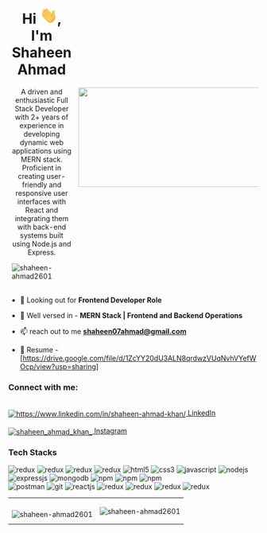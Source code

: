 
<div>
 <table>
 <thead>
 <tr>
  <td>
   <h1 align="center"> Hi <img src="https://raw.githubusercontent.com/ABSphreak/ABSphreak/master/gifs/Hi.gif" width="35">, I'm Shaheen Ahmad</h1>
<div align="center">A driven and enthusiastic Full Stack Developer with 2+ years of experience in developing dynamic web applications using MERN stack. Proficient in creating user-friendly and responsive user interfaces with React and integrating them with back-end systems built using Node.js and Express.</div>

<p align="left"> <img src="https://komarev.com/ghpvc/?username=shaheen-ahmad2601&label=Profile%20views&color=0e75b6&style=flat" alt="shaheen-ahmad2601" align="justify" /> </p>
  </td>
  
  <td>
   <img src="https://protocoderspoint.com/wp-content/uploads/2020/01/First-solve-the-problem.-Then-write-the-code.jpeg?ezimgfmt=rs:382x191/rscb13/ng:webp/ngcb13" width="1500" height="200" align="center"/>
  </td>
  </tr
  </thead>
 </table>
 
 </div>

<!-- <p align="left"> <a href="https://github.com/ryo-ma/github-profile-trophy"><img src="https://github-profile-trophy.vercel.app/?username=shaheen-ahmad2601" alt="shaheen-ahmad2601" /></a> </p> -->

<!-- <p align="left"> <a href="https://twitter.com/@ronie___" target="blank"><img src="https://img.shields.io/twitter/follow/@ronie___?logo=twitter&style=for-the-badge" alt="@ronie___" /></a> </p> -->


- 🌱 Looking out for  **Frontend Developer Role**

- 💬 Well versed in -  **MERN Stack | Frontend and Backend Operations**

- 📫 reach out to me **shaheen07ahmad@gmail.com**
-  📄 Resume -  [https://drive.google.com/file/d/1ZcYY20dU3ALN8qrdwzVUqNvhVYefWOcp/view?usp=sharing]





<h3 align="left">Connect with me:</h3>
<p align="left">


<br/>
<a href="https://www.linkedin.com/in/shaheen-ahmad-khan/" target="blank"><img align="center" src="https://akm-img-a-in.tosshub.com/indiatoday/images/story/202001/linked-in-2668692_1280__1_.png?iLytbaNXkyfhWUpdjW8tVCXWTf82TTDz&size=770:433" alt="https://www.linkedin.com/in/shaheen-ahmad-khan/" height="30" width="40" /> LinkedIn</a>
<br/>
<br/>
<a href="https://www.instagram.com/khan_shah2601/" target="blank"><img align="center" src="https://img.etimg.com/thumb/msid-66637657,width-650,imgsize-76111,,resizemode-4,quality-100/instagram2.jpg" alt="shaheen_ahmad_khan_" height="30" width="40" /> Instagram</a>
</p>


 <h3 align="left">Tech Stacks
</h3>


<p >
 <img src="https://img.shields.io/badge/aws-E34F26?style=for-the-badge&logo=aws&logoColor=white" alt="redux" />
<img src="https://img.shields.io/badge/linux-E34F26?style=for-the-badge&logo=&logoColor=white" alt="redux" />
 <img src="https://img.shields.io/badge/sql-1572B6?style=for-the-badge&logo=&logoColor=white" alt="redux" />
<img src="https://img.shields.io/badge/docker-E34F26?style=for-the-badge&logo=&logoColor=white" alt="redux" />
<img src="https://img.shields.io/badge/HTML5-E34F26?style=for-the-badge&logo=html5&logoColor=white" alt="html5"/>
<img src="https://img.shields.io/badge/CSS3-1572B6?style=for-the-badge&logo=css3&logoColor=white" alt="css3"/>
<img src="https://img.shields.io/badge/JavaScript-323330?style=for-the-badge&logo=javascript&logoColor=F7DF1E" alt="javascript"/>
<img src="https://img.shields.io/badge/Node.js-339933?style=for-the-badge&logo=nodedotjs&logoColor=white" alt="nodejs" /><br>
<img src="https://img.shields.io/badge/Express.js-000000?style=for-the-badge&logo=express&logoColor=white" alt="expressjs"/>
<img src="https://img.shields.io/badge/MongoDB-4EA94B?style=for-the-badge&logo=mongodb&logoColor=white" alt="mongodb"/>
<img src="https://img.shields.io/badge/npm-CB3837?style=for-the-badge&logo=npm&logoColor=white" alt="npm"/>
 <img src="https://img.shields.io/badge/nextjs-1572B6?style=for-the-badge&logo=&logoColor=white" alt="npm"/>
  <img src="https://img.shields.io/badge/dsa-20232A?style=for-the-badge&logo=&logoColor=61DAFB" alt="npm"/>
 <br>
<img src="https://img.shields.io/badge/Postman-FF6C37?style=for-the-badge&logo=Postman&logoColor=white" alt="postman"/>
 <img src="https://img.shields.io/badge/Git-593D88?style=for-the-badge&logo=git&logoColor=white" alt="git"/>
<img src="https://img.shields.io/badge/React-20232A?style=for-the-badge&logo=react&logoColor=61DAFB" alt="reactjs" />
<img src="https://img.shields.io/badge/Redux-593D88?style=for-the-badge&logo=redux&logoColor=white" alt="redux" />


<img src="https://img.shields.io/badge/kubernetes-E34F26?style=for-the-badge&logo=&logoColor=white" alt="redux" />
<img src="https://img.shields.io/badge/jenkins-1572B6?style=for-the-badge&logo=&logoColor=white" alt="redux" />
<img src="https://img.shields.io/badge/typescript-1572B6?style=for-the-badge&logo=&logoColor=white" alt="redux" />

 
 

</p>

<table>
 <tr>
  <td>
    <p>
 <img align="left" src="https://github-readme-stats.vercel.app/api/top-langs?username=shaheen-ahmad2601&show_icons=true&locale=en&layout=compact" alt="shaheen-ahmad2601" />
 </p>
  </td>
  
  <td>
    <p>
 <img align="center" src="https://github-readme-stats.vercel.app/api?username=shaheen-ahmad2601&show_icons=true&locale=en" alt="shaheen-ahmad2601" />
 </p>
  </td>
 </tr>
 </table>




  
<!-- 
 <div display="flex"> 
  <p>
 <img align="left" src="https://github-readme-stats.vercel.app/api/top-langs?username=shaheen-ahmad2601&show_icons=true&locale=en&layout=compact" alt="shaheen-ahmad2601" />
 </p>
 <p>
 <img align="center" src="https://github-readme-stats.vercel.app/api?username=shaheen-ahmad2601&show_icons=true&locale=en" alt="shaheen-ahmad2601" />
 </p>
 </div> -->

